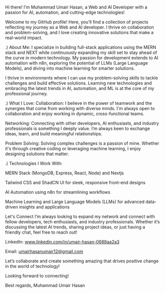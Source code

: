 Hi there! I'm Muhammad Umair Hasan, a Web and AI Developer with a passion for AI, automation, and cutting-edge technologies!

Welcome to my GitHub profile! Here, you'll find a collection of projects reflecting my journey as a Web and AI developer. I thrive on collaboration and problem-solving, and I love creating innovative solutions that make a real-world impact.

.) About Me:
I specialize in building full-stack applications using the MERN stack and NEXT while continuously expanding my skill set to stay ahead of the curve in modern technology. My passion for development extends to AI automation with n8n, exploring the potential of LLMs (Large Language Models), and diving into machine learning for smarter solutions.

I thrive in environments where I can use my problem-solving skills to tackle challenges and build effective solutions. Learning new technologies and embracing the latest trends in AI, automation, and ML is at the core of my professional journey.

.) What I Love:
Collaboration: I believe in the power of teamwork and the synergies that come from working with diverse minds. I'm always open to collaboration and enjoy working in dynamic, cross-functional teams.

Networking: Connecting with other developers, AI enthusiasts, and industry professionals is something I deeply value. I’m always keen to exchange ideas, learn, and build meaningful relationships.

Problem Solving: Solving complex challenges is a passion of mine. Whether it's through creative coding or leveraging machine learning, I enjoy designing solutions that matter.

.) Technologies I Work With:

MERN Stack (MongoDB, Express, React, Node) and Nextjs

Tailwind CSS and ShadCN UI for sleek, responsive front-end designs

AI Automation using n8n for streamlining workflows

Machine Learning and Large Language Models (LLMs) for advanced data-driven insights and applications

Let's Connect
I’m always looking to expand my network and connect with fellow developers, tech enthusiasts, and industry professionals. Whether it’s discussing the latest AI trends, sharing project ideas, or just having a friendly chat, feel free to reach out!

LinkedIn: www.linkedin.com/in/umair-hasan-0688aa2a3

Email: umairhasanumair12@gmail.com

Let’s collaborate and create something amazing that drives positive change in the world of technology! 

Looking forward to connecting!

Best regards, Muhammad Umair Hasan
